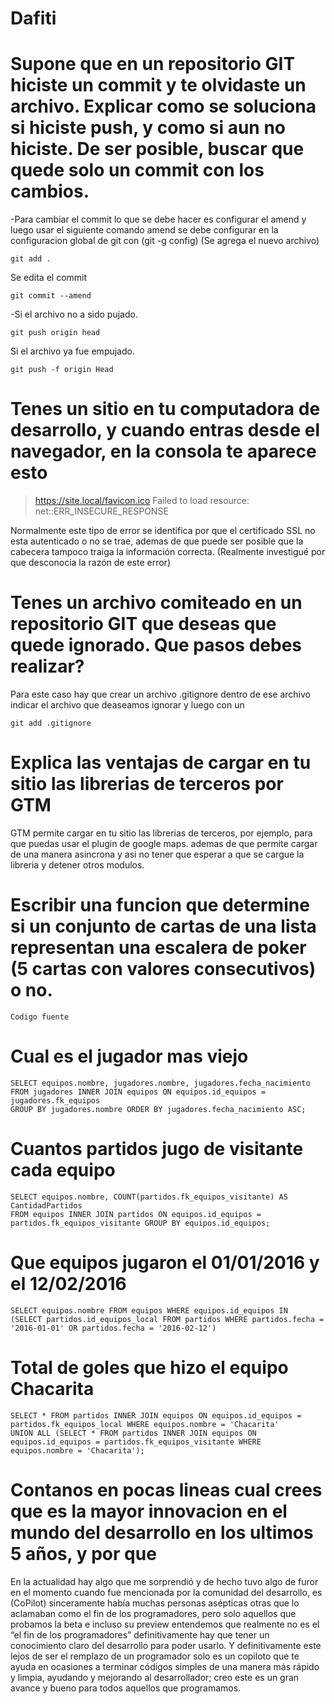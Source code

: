 # Dafiti

# Supone que en un repositorio GIT hiciste un commit y te olvidaste un archivo. Explicar como se soluciona si hiciste push, y como si aun no hiciste. De ser posible, buscar que quede solo un commit con los cambios.
-Para cambiar el commit lo que se debe hacer es configurar el amend y luego usar el siguiente comando
amend se debe configurar en la configuracion global de git con (git -g config)
(Se agrega el nuevo archivo)
```
git add . 
```
Se edita el commit
```
git commit --amend
```
-Si el archivo no a sido pujado.
```
git push origin head
```
Si el archivo ya fue empujado.
```
git push -f origin Head
```
# Tenes un sitio en tu computadora de desarrollo, y cuando entras desde el navegador, en la consola te aparece esto
>https://site.local/favicon.ico Failed to load resource: net::ERR_INSECURE_RESPONSE

Normalmente este tipo de error se identifica por que el certificado SSL no esta autenticado o no se trae, ademas de que puede ser posible que la cabecera tampoco traiga
la información correcta. (Realmente investigué por que desconocia la razón de este error)

# Tenes un archivo comiteado en un repositorio GIT que deseas que quede ignorado. Que pasos debes realizar?
Para este caso hay que crear un archivo .gitignore dentro de ese archivo indicar el archivo que deaseamos ignorar y luego con un
```
git add .gitignore
```
# Explica las ventajas de cargar en tu sitio las librerias de terceros por GTM

GTM permite cargar en tu sitio las librerias de terceros, por ejemplo, para que puedas usar el plugin de google maps.
ademas de que permite cargar de una manera asincrona y asi no tener que esperar a que se cargue la libreria y detener otros modulos.

# Escribir una funcion que determine si un conjunto de cartas de una lista representan una escalera de poker (5 cartas con valores consecutivos) o no.
```
Codigo fuente
```

# Cual es el jugador mas viejo
```
SELECT equipos.nombre, jugadores.nombre, jugadores.fecha_nacimiento
FROM jugadores INNER JOIN equipos ON equipos.id_equipos = jugadores.fk_equipos 
GROUP BY jugadores.nombre ORDER BY jugadores.fecha_nacimiento ASC;
```
# Cuantos partidos jugo de visitante cada equipo 
```
SELECT equipos.nombre, COUNT(partidos.fk_equipos_visitante) AS CantidadPartidos 
FROM equipos INNER JOIN partidos ON equipos.id_equipos = partidos.fk_equipos_visitante GROUP BY equipos.id_equipos;
```
# Que equipos jugaron el 01/01/2016 y el 12/02/2016
```
SELECT equipos.nombre FROM equipos WHERE equipos.id_equipos IN 
(SELECT partidos.id_equipos_local FROM partidos WHERE partidos.fecha = '2016-01-01' OR partidos.fecha = '2016-02-12')
```
# Total de goles que hizo el equipo Chacarita
```
SELECT * FROM partidos INNER JOIN equipos ON equipos.id_equipos = partidos.fk_equipos_local WHERE equipos.nombre = 'Chacarita' 
UNION ALL (SELECT * FROM partidos INNER JOIN equipos ON equipos.id_equipos = partidos.fk_equipos_visitante WHERE equipos.nombre = 'Chacarita');
```
# Contanos en pocas lineas cual crees que es la mayor innovacion en el mundo del desarrollo en los ultimos 5 años, y por que
En la actualidad hay algo que me sorprendió y de hecho tuvo algo de furor en el momento cuando fue mencionada por la comunidad del desarrollo, es (CoPilot) sinceramente había muchas personas asépticas otras que lo aclamaban como el fin de los programadores, pero solo aquellos que probamos la beta e incluso su preview entendemos que realmente no es el “el fin de los programadores” definitivamente hay que tener un conocimiento claro del desarrollo para poder usarlo. Y definitivamente este lejos de ser el remplazo de un programador solo es un copiloto que te ayuda en ocasiones a terminar códigos simples de una manera más rápido y limpia, ayudando y mejorando al desarrollador; creo este es un gran avance y bueno para todos aquellos que programamos.
